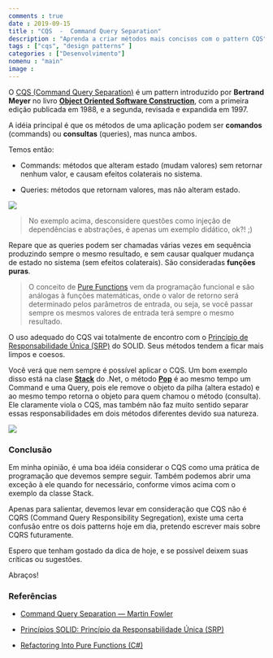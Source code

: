 ```yaml
---
comments : true
date : 2019-09-15
title : "CQS  -  Command Query Separation"
description : "Aprenda a criar métodos mais concisos com o pattern CQS"
tags : ["cqs", "design patterns" ]
categories : ["Desenvolvimento"]
nomenu : "main"
image : 
---
```


O [CQS (Command Query Separation)](https://martinfowler.com/bliki/CommandQuerySeparation.html) é um pattern introduzido por **Bertrand Meyer** no livro **[Object Oriented Software Construction](https://www.amazon.com/gp/product/0136291554)**, com a primeira edição publicada em 1988, e a segunda, revisada e expandida em 1997.

A idéia principal é que os métodos de uma aplicação podem ser **comandos** (commands) ou **consultas** (queries), mas nunca ambos.

Temos então:

* Commands: métodos que alteram estado (mudam valores) sem retornar nenhum valor, e causam efeitos colaterais no sistema.

* Queries: métodos que retornam valores, mas não alteram estado.

![](https://cdn-images-1.medium.com/max/2000/1*ISZtRPbcJbGb1A4R0l7Oag.png)

>  No exemplo acima, desconsidere questões como injeção de dependências e abstrações, é apenas um exemplo didático, ok?! ;)

Repare que as queries podem ser chamadas várias vezes em sequência produzindo sempre o mesmo resultado, e sem causar qualquer mudança de estado no sistema (sem efeitos colaterais). São consideradas **funções puras**. 

>  O conceito de [Pure Functions](https://en.wikipedia.org/wiki/Pure_function) vem da programação funcional e são análogas à funções matemáticas, onde o valor de retorno será determinado pelos parâmetros de entrada, ou seja, se você passar sempre os mesmos valores de entrada terá sempre o mesmo resultado.

O uso adequado do CQS vai totalmente de encontro com o [Princípio de Responsabilidade Única (SRP)](https://robsoncastilho.com.br/2013/02/06/principios-solid-principio-da-responsabilidade-unica-srp/) do SOLID. Seus métodos tendem a ficar mais limpos e coesos.

Você verá que nem sempre é possível aplicar o CQS. Um bom exemplo disso está na clase **[Stack](https://docs.microsoft.com/en-us/dotnet/api/system.collections.stack?view=netframework-4.8)** do .Net, o método **[Pop](https://docs.microsoft.com/en-us/dotnet/api/system.collections.stack.pop?view=netframework-4.8#System_Collections_Stack_Pop)** é ao mesmo tempo um Command e uma Query, pois ele remove o objeto da pilha (altera estado) e ao mesmo tempo retorna o objeto para quem chamou o método (consulta). Ele claramente viola o CQS, mas também não faz muito sentido separar essas responsabilidades em dois métodos diferentes devido sua natureza.

![](https://cdn-images-1.medium.com/max/2000/1*CdquqgxmnYn5dDCrdZdfvw.png)

### Conclusão

Em minha opinião, é uma boa idéia considerar o CQS como uma prática de programação que devemos sempre seguir. Também podemos abrir uma exceção à ele quando for necessário, conforme vimos acima com o exemplo da classe Stack.

Apenas para salientar, devemos levar em consideração que CQS não é CQRS (Command Query Responsibility Segregation), existe uma certa confusão entre os dois patterns hoje em dia, pretendo escrever mais sobre CQRS futuramente.

Espero que tenham gostado da dica de hoje, e se possível deixem suas críticas ou sugestões.

Abraços!

### Referências

* [Command Query Separation — Martin Fowler](https://martinfowler.com/bliki/CommandQuerySeparation.html)

* [Princípios SOLID: Princípio da Responsabilidade Única (SRP)](https://robsoncastilho.com.br/2013/02/06/principios-solid-principio-da-responsabilidade-unica-srp/)

* [Refactoring Into Pure Functions (C#)](https://docs.microsoft.com/en-us/dotnet/csharp/programming-guide/concepts/linq/refactoring-into-pure-functions)

